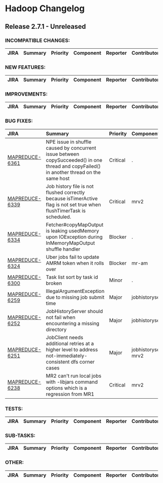 
<!---
# Licensed to the Apache Software Foundation (ASF) under one
# or more contributor license agreements.  See the NOTICE file
# distributed with this work for additional information
# regarding copyright ownership.  The ASF licenses this file
# to you under the Apache License, Version 2.0 (the
# "License"); you may not use this file except in compliance
# with the License.  You may obtain a copy of the License at
#
#     http://www.apache.org/licenses/LICENSE-2.0
#
# Unless required by applicable law or agreed to in writing, software
# distributed under the License is distributed on an "AS IS" BASIS,
# WITHOUT WARRANTIES OR CONDITIONS OF ANY KIND, either express or implied.
# See the License for the specific language governing permissions and
# limitations under the License.
-->
# Hadoop Changelog

## Release 2.7.1 - Unreleased

### INCOMPATIBLE CHANGES:

| JIRA | Summary | Priority | Component | Reporter | Contributor |
|:---- |:---- | :--- |:---- |:---- |:---- |


### NEW FEATURES:

| JIRA | Summary | Priority | Component | Reporter | Contributor |
|:---- |:---- | :--- |:---- |:---- |:---- |


### IMPROVEMENTS:

| JIRA | Summary | Priority | Component | Reporter | Contributor |
|:---- |:---- | :--- |:---- |:---- |:---- |


### BUG FIXES:

| JIRA | Summary | Priority | Component | Reporter | Contributor |
|:---- |:---- | :--- |:---- |:---- |:---- |
| [MAPREDUCE-6361](https://issues.apache.org/jira/browse/MAPREDUCE-6361) | NPE issue in shuffle caused by concurrent issue between copySucceeded() in one thread and copyFailed() in another thread on the same host |  Critical | . | Junping Du | Junping Du |
| [MAPREDUCE-6339](https://issues.apache.org/jira/browse/MAPREDUCE-6339) | Job history file is not flushed correctly because isTimerActive flag is not set true when flushTimerTask is scheduled. |  Critical | mrv2 | zhihai xu | zhihai xu |
| [MAPREDUCE-6334](https://issues.apache.org/jira/browse/MAPREDUCE-6334) | Fetcher#copyMapOutput is leaking usedMemory upon IOException during InMemoryMapOutput shuffle handler |  Blocker | . | Eric Payne | Eric Payne |
| [MAPREDUCE-6324](https://issues.apache.org/jira/browse/MAPREDUCE-6324) | Uber jobs fail to update AMRM token when it rolls over |  Blocker | mr-am | Jason Lowe | Jason Lowe |
| [MAPREDUCE-6300](https://issues.apache.org/jira/browse/MAPREDUCE-6300) | Task list sort by task id broken |  Minor | . | Siqi Li | Siqi Li |
| [MAPREDUCE-6259](https://issues.apache.org/jira/browse/MAPREDUCE-6259) | IllegalArgumentException due to missing job submit time |  Major | jobhistoryserver | zhihai xu | zhihai xu |
| [MAPREDUCE-6252](https://issues.apache.org/jira/browse/MAPREDUCE-6252) | JobHistoryServer should not fail when encountering a missing directory |  Major | jobhistoryserver | Craig Welch | Craig Welch |
| [MAPREDUCE-6251](https://issues.apache.org/jira/browse/MAPREDUCE-6251) | JobClient needs additional retries at a higher level to address not-immediately-consistent dfs corner cases |  Major | jobhistoryserver, mrv2 | Craig Welch | Craig Welch |
| [MAPREDUCE-6238](https://issues.apache.org/jira/browse/MAPREDUCE-6238) | MR2 can't run local jobs with -libjars command options which is a regression from MR1 |  Critical | mrv2 | zhihai xu | zhihai xu |


### TESTS:

| JIRA | Summary | Priority | Component | Reporter | Contributor |
|:---- |:---- | :--- |:---- |:---- |:---- |


### SUB-TASKS:

| JIRA | Summary | Priority | Component | Reporter | Contributor |
|:---- |:---- | :--- |:---- |:---- |:---- |


### OTHER:

| JIRA | Summary | Priority | Component | Reporter | Contributor |
|:---- |:---- | :--- |:---- |:---- |:---- |


